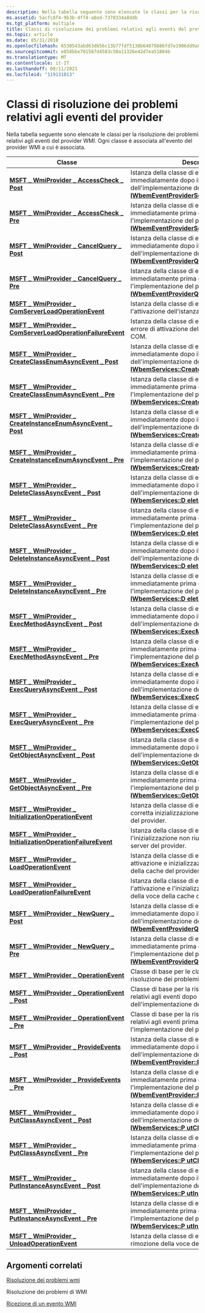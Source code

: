 ```yaml
---
description: Nella tabella seguente sono elencate le classi per la risoluzione dei problemi relativi agli eventi del provider WMI. Ogni classe è associata all'evento del provider WMI a cui è associata.
ms.assetid: 5acfc8f4-9b3b-4ff4-a8ed-7378334a8ddb
ms.tgt_platform: multiple
title: Classi di risoluzione dei problemi relativi agli eventi del provider
ms.topic: article
ms.date: 05/31/2018
ms.openlocfilehash: 6530543abd63d656c13b77fdf5138b64079886fd7e1906dd9a8692f705659343
ms.sourcegitcommit: e858bbe701567d4583c50a11326e42d7ea51804b
ms.translationtype: MT
ms.contentlocale: it-IT
ms.lasthandoff: 08/11/2021
ms.locfileid: "119131013"
---
```

# <a name="provider-event-troubleshooting-classes"></a>Classi di risoluzione dei problemi relativi agli eventi del provider

Nella tabella seguente sono elencate le classi per la risoluzione dei problemi relativi agli eventi del provider WMI. Ogni classe è associata all'evento del provider WMI a cui è associata.



| Classe                                                                                                                            | Descrizione                                                                                                                                                                                      |
|----------------------------------------------------------------------------------------------------------------------------------|--------------------------------------------------------------------------------------------------------------------------------------------------------------------------------------------------|
| [**MSFT \_ WmiProvider \_ AccessCheck \_ Post**](/previous-versions/windows/desktop/wmisystemprov/msft-wmiprovider-accesscheck-post)                                      | Istanza della classe di evento generata immediatamente dopo il completamento dell'implementazione del provider [**di IWbemEventProviderSecurity::AccessCheck.**](/windows/desktop/api/Wbemprov/nf-wbemprov-iwbemeventprovidersecurity-accesscheck)   |
| [**MSFT \_ WmiProvider \_ AccessCheck \_ Pre**](/previous-versions/windows/desktop/wmisystemprov/msft-wmiprovider-accesscheck-pre)                                        | Istanza della classe di evento generata immediatamente prima di chiamare l'implementazione del provider [**di IWbemEventProviderSecurity::AccessCheck.**](/windows/desktop/api/Wbemprov/nf-wbemprov-iwbemeventprovidersecurity-accesscheck)          |
| [**MSFT \_ WmiProvider \_ CancelQuery \_ Post**](/previous-versions/windows/desktop/wmisystemprov/msft-wmiprovider-cancelquery-post)                                      | Istanza della classe di evento generata immediatamente dopo il completamento dell'implementazione del provider [**di IWbemEventProviderQuerySink::CancelQuery.**](/windows/desktop/api/Wbemprov/nf-wbemprov-iwbemeventproviderquerysink-cancelquery) |
| [**MSFT \_ WmiProvider \_ CancelQuery \_ Pre**](/previous-versions/windows/desktop/wmisystemprov/msft-wmiprovider-cancelquery-pre)                                        | Istanza della classe di evento generata immediatamente prima di chiamare l'implementazione del provider [**di IWbemEventProviderQuerySink::CancelQuery.**](/windows/desktop/api/Wbemprov/nf-wbemprov-iwbemeventproviderquerysink-cancelquery)        |
| [**MSFT \_ WmiProvider \_ ComServerLoadOperationEvent**](/previous-versions/windows/desktop/wmisystemprov/msft-wmiprovider-comserverloadoperationevent)                 | Istanza della classe di evento generata per l'attivazione dell'istanza del server COM.                                                                                                                               |
| [**MSFT \_ WmiProvider \_ ComServerLoadOperationFailureEvent**](/previous-versions/windows/desktop/wmisystemprov/msft-wmiprovider-comserverloadoperationfailureevent)   | Istanza della classe di evento generata per un errore di attivazione dell'istanza del server COM.                                                                                                                       |
| [**MSFT \_ WmiProvider \_ CreateClassEnumAsyncEvent \_ Post**](/previous-versions/windows/desktop/wmisystemprov/msft-wmiprovider-createclassenumasyncevent-post)          | Istanza della classe di evento generata immediatamente dopo il completamento dell'implementazione del provider di [**IWbemServices::CreateClassEnumAsync.**](/windows/desktop/api/WbemCli/nf-wbemcli-iwbemservices-createclassenumasync)           |
| [**MSFT \_ WmiProvider \_ CreateClassEnumAsyncEvent \_ Pre**](/previous-versions/windows/desktop/wmisystemprov/msft-wmiprovider-createclassenumasyncevent-pre)            | Istanza della classe di evento generata immediatamente prima di chiamare l'implementazione del provider [**di IWbemServices::CreateClassEnumAsync.**](/windows/desktop/api/WbemCli/nf-wbemcli-iwbemservices-createclassenumasync)                  |
| [**MSFT \_ WmiProvider \_ CreateInstanceEnumAsyncEvent \_ Post**](/previous-versions/windows/desktop/wmisystemprov/msft-wmiprovider-createinstanceenumasyncevent-post)    | Istanza della classe di evento generata immediatamente dopo il completamento dell'implementazione del provider [**di IWbemServices::CreateInstanceEnumAsync.**](/windows/desktop/api/WbemCli/nf-wbemcli-iwbemservices-createinstanceenumasync)     |
| [**MSFT \_ WmiProvider \_ CreateInstanceEnumAsyncEvent \_ Pre**](/previous-versions/windows/desktop/wmisystemprov/msft-wmiprovider-createinstanceenumasyncevent-pre)      | Istanza della classe di evento generata immediatamente prima di chiamare l'implementazione del provider [**di IWbemServices::CreateInstanceEnumAsync.**](/windows/desktop/api/WbemCli/nf-wbemcli-iwbemservices-createinstanceenumasync)            |
| [**MSFT \_ WmiProvider \_ DeleteClassAsyncEvent \_ Post**](/previous-versions/windows/desktop/wmisystemprov/msft-wmiprovider-deleteclassasyncevent-post)                  | Istanza della classe di evento generata immediatamente dopo il completamento dell'implementazione del provider di [**IWbemServices::D eleteClassAsync.**](/windows/desktop/api/WbemCli/nf-wbemcli-iwbemservices-deleteclassasync)                   |
| [**MSFT \_ WmiProvider \_ DeleteClassAsyncEvent \_ Pre**](/previous-versions/windows/desktop/wmisystemprov/msft-wmiprovider-deleteclassasyncevent-pre)                    | Istanza della classe di evento generata immediatamente prima di chiamare l'implementazione del provider di [**IWbemServices::D eleteClassAsync.**](/windows/desktop/api/WbemCli/nf-wbemcli-iwbemservices-deleteclassasync)                          |
| [**MSFT \_ WmiProvider \_ DeleteInstanceAsyncEvent \_ Post**](/previous-versions/windows/desktop/wmisystemprov/msft-wmiprovider-deleteinstanceasyncevent-post)            | Istanza della classe di evento generata immediatamente dopo il completamento dell'implementazione del provider di [**IWbemServices::D eleteInstanceAsync.**](/windows/desktop/api/WbemCli/nf-wbemcli-iwbemservices-deleteinstanceasync)             |
| [**MSFT \_ WmiProvider \_ DeleteInstanceAsyncEvent \_ Pre**](/previous-versions/windows/desktop/wmisystemprov/msft-wmiprovider-deleteinstanceasyncevent-pre)              | Istanza della classe di evento generata immediatamente prima di chiamare l'implementazione del provider di [**IWbemServices::D eleteInstanceAsync.**](/windows/desktop/api/WbemCli/nf-wbemcli-iwbemservices-deleteinstanceasync)                    |
| [**MSFT \_ WmiProvider \_ ExecMethodAsyncEvent \_ Post**](/previous-versions/windows/desktop/wmisystemprov/msft-wmiprovider-execmethodasyncevent-post)                    | Istanza della classe di evento generata immediatamente dopo il completamento dell'implementazione del provider di [**IWbemServices::ExecMethodAsync.**](/windows/desktop/api/WbemCli/nf-wbemcli-iwbemservices-execmethodasync)                     |
| [**MSFT \_ WmiProvider \_ ExecMethodAsyncEvent \_ Pre**](/previous-versions/windows/desktop/wmisystemprov/msft-wmiprovider-execmethodasyncevent-pre)                      | Istanza della classe di evento generata immediatamente prima di chiamare l'implementazione del provider [**di IWbemServices::ExecMethodAsync.**](/windows/desktop/api/WbemCli/nf-wbemcli-iwbemservices-execmethodasync)                            |
| [**MSFT \_ WmiProvider \_ ExecQueryAsyncEvent \_ Post**](/previous-versions/windows/desktop/wmisystemprov/msft-wmiprovider-execqueryasyncevent-post)                      | Istanza della classe di evento generata immediatamente dopo il completamento dell'implementazione del provider di [**IWbemServices::ExecQueryAsync.**](/windows/desktop/api/WbemCli/nf-wbemcli-iwbemservices-execqueryasync)                       |
| [**MSFT \_ WmiProvider \_ ExecQueryAsyncEvent \_ Pre**](/previous-versions/windows/desktop/wmisystemprov/msft-wmiprovider-execqueryasyncevent-pre)                        | Istanza della classe di evento generata immediatamente prima di chiamare l'implementazione del provider [**di IWbemServices::ExecQueryAsync.**](/windows/desktop/api/WbemCli/nf-wbemcli-iwbemservices-execqueryasync)                              |
| [**MSFT \_ WmiProvider \_ GetObjectAsyncEvent \_ Post**](/previous-versions/windows/desktop/wmisystemprov/msft-wmiprovider-getobjectasyncevent-post)                      | Istanza della classe di evento generata immediatamente dopo il completamento dell'implementazione del provider [**di IWbemServices::GetObjectAsync.**](/windows/desktop/api/WbemCli/nf-wbemcli-iwbemservices-getobjectasync)                       |
| [**MSFT \_ WmiProvider \_ GetObjectAsyncEvent \_ Pre**](/previous-versions/windows/desktop/wmisystemprov/msft-wmiprovider-getobjectasyncevent-pre)                        | Istanza della classe di evento generata immediatamente prima di chiamare l'implementazione del provider [**di IWbemServices::GetObjectAsync.**](/windows/desktop/api/WbemCli/nf-wbemcli-iwbemservices-getobjectasync)                              |
| [**MSFT \_ WmiProvider \_ InitializationOperationEvent**](/previous-versions/windows/desktop/wmisystemprov/msft-wmiprovider-initializationoperationevent)               | Istanza della classe di evento generata per la corretta inizializzazione dell'istanza del server del provider.                                                                                                    |
| [**MSFT \_ WmiProvider \_ InitializationOperationFailureEvent**](/previous-versions/windows/desktop/wmisystemprov/msft-wmiprovider-initializationoperationfailureevent) | Istanza della classe di evento generata per l'inizializzazione non riuscita dell'istanza del server del provider.                                                                                                        |
| [**MSFT \_ WmiProvider \_ LoadOperationEvent**](/previous-versions/windows/desktop/wmisystemprov/msft-wmiprovider-loadoperationevent)                                   | Istanza della classe di evento generata o attivazione e inizializzazione riuscite della voce della cache del provider.                                                                                          |
| [**MSFT \_ WmiProvider \_ LoadOperationFailureEvent**](/previous-versions/windows/desktop/wmisystemprov/msft-wmiprovider-loadoperationfailureevent)                     | Istanza della classe di evento generata per l'attivazione e l'inizializzazione non riuscite della voce della cache del provider.                                                                                             |
| [**MSFT \_ WmiProvider \_ NewQuery \_ Post**](/previous-versions/windows/desktop/wmisystemprov/msft-wmiprovider-newquery-post)                                            | Istanza della classe di evento generata immediatamente dopo il completamento dell'implementazione del provider [**di IWbemEventProviderQuerySink::NewQuery.**](/windows/desktop/api/Wbemprov/nf-wbemprov-iwbemeventproviderquerysink-newquery)       |
| [**MSFT \_ WmiProvider \_ NewQuery \_ Pre**](/previous-versions/windows/desktop/wmisystemprov/msft-wmiprovider-newquery-pre)                                              | Istanza della classe di evento generata immediatamente prima di chiamare l'implementazione del provider [**di IWbemEventProviderQuerySink::NewQuery.**](/windows/desktop/api/Wbemprov/nf-wbemprov-iwbemeventproviderquerysink-newquery)              |
| [**MSFT \_ WmiProvider \_ OperationEvent**](/previous-versions/windows/desktop/wmisystemprov/msft-wmiprovider-operationevent)                                           | Classe di base per le classi di evento per la risoluzione dei problemi del provider WMI.                                                                                                                                       |
| [**MSFT \_ WmiProvider \_ OperationEvent \_ Post**](/previous-versions/windows/desktop/wmisystemprov/msft-wmiprovider-operationevent-post)                                | Classe di base per la risoluzione dei problemi relativi agli eventi dopo il completamento dell'implementazione del provider.                                                                                                           |
| [**MSFT \_ WmiProvider \_ OperationEvent \_ Pre**](/previous-versions/windows/desktop/wmisystemprov/msft-wmiprovider-operationevent-pre)                                  | Classe di base per la risoluzione dei problemi relativi agli eventi prima di chiamare l'implementazione del provider.                                                                                                                  |
| [**MSFT \_ WmiProvider \_ ProvideEvents \_ Post**](/previous-versions/windows/desktop/wmisystemprov/msft-wmiprovider-provideevents-post)                                  | Istanza della classe di evento generata immediatamente dopo il completamento dell'implementazione del provider di [**IWbemEventProvider::P rovideEvents**](/windows/desktop/api/Wbemprov/nf-wbemprov-iwbemeventprovider-provideevents).               |
| [**MSFT \_ WmiProvider \_ ProvideEvents \_ Pre**](/previous-versions/windows/desktop/wmisystemprov/msft-wmiprovider-provideevents-pre)                                    | Istanza della classe di evento generata immediatamente prima di chiamare l'implementazione del provider [**di IWbemEventProvider::P rovideEvents**](/windows/desktop/api/Wbemprov/nf-wbemprov-iwbemeventprovider-provideevents).                      |
| [**MSFT \_ WmiProvider \_ PutClassAsyncEvent \_ Post**](/previous-versions/windows/desktop/wmisystemprov/msft-wmiprovider-putclassasyncevent-post)                        | Istanza della classe di evento generata immediatamente dopo il completamento dell'implementazione del provider di [**IWbemServices::P utClassAsync.**](/windows/desktop/api/WbemCli/nf-wbemcli-iwbemservices-putclassasync)                         |
| [**MSFT \_ WmiProvider \_ PutClassAsyncEvent \_ Pre**](/previous-versions/windows/desktop/wmisystemprov/msft-wmiprovider-putclassasyncevent-pre)                          | Istanza della classe di evento generata immediatamente prima di chiamare l'implementazione del provider di [**IWbemServices::P utClassAsync.**](/windows/desktop/api/WbemCli/nf-wbemcli-iwbemservices-putclassasync)                                |
| [**MSFT \_ WmiProvider \_ PutInstanceAsyncEvent \_ Post**](/previous-versions/windows/desktop/wmisystemprov/msft-wmiprovider-putinstanceasyncevent-post)                  | Istanza della classe di evento generata immediatamente dopo il completamento dell'implementazione del provider di [**IWbemServices::P utInstanceAsync.**](/windows/desktop/api/WbemCli/nf-wbemcli-iwbemservices-putinstanceasync)                   |
| [**MSFT \_ WmiProvider \_ PutInstanceAsyncEvent \_ Pre**](/previous-versions/windows/desktop/wmisystemprov/msft-wmiprovider-putinstanceasyncevent-pre)                    | Istanza della classe di evento generata immediatamente prima di chiamare l'implementazione del provider di [**IWbemServices::P utInstanceAsync.**](/windows/desktop/api/WbemCli/nf-wbemcli-iwbemservices-putinstanceasync)                          |
| [**MSFT \_ WmiProvider \_ UnloadOperationEvent**](/previous-versions/windows/desktop/wmisystemprov/msft-wmiprovider-unloadoperationevent)                               | Istanza della classe di evento generata per la rimozione della voce della cache del provider.                                                                                                                          |



 

## <a name="related-topics"></a>Argomenti correlati

<dl> <dt>

[Risoluzione dei problemi wmi](wmi-troubleshooting.md)
</dt> <dt>

Risoluzione dei problemi di WMI
</dt> <dt>

[Ricezione di un evento WMI](receiving-a-wmi-event.md)
</dt> </dl>

 

 
